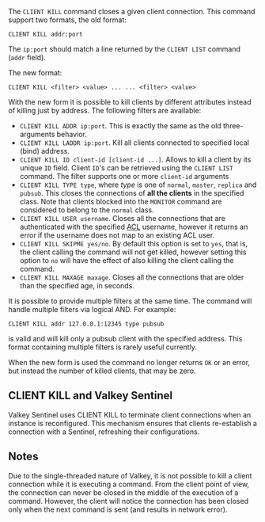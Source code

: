 The `CLIENT KILL` command closes a given client connection. This command support two formats, the old format:

    CLIENT KILL addr:port

The `ip:port` should match a line returned by the `CLIENT LIST` command (`addr` field).

The new format:

    CLIENT KILL <filter> <value> ... ... <filter> <value>

With the new form it is possible to kill clients by different attributes
instead of killing just by address. The following filters are available:

* `CLIENT KILL ADDR ip:port`. This is exactly the same as the old three-arguments behavior.
* `CLIENT KILL LADDR ip:port`. Kill all clients connected to specified local (bind) address.
* `CLIENT KILL ID client-id [client-id ...]`. Allows to kill a client by its unique `ID` field. Client `ID`'s can be retrieved using the `CLIENT LIST` command. The filter supports one or more `client-id` arguments
* `CLIENT KILL TYPE type`, where *type* is one of `normal`, `master`, `replica` and `pubsub`. This closes the connections of **all the clients** in the specified class. Note that clients blocked into the `MONITOR` command are considered to belong to the `normal` class.
* `CLIENT KILL USER username`. Closes all the connections that are authenticated with the specified [ACL](../topics/acl.md) username, however it returns an error if the username does not map to an existing ACL user.
* `CLIENT KILL SKIPME yes/no`. By default this option is set to `yes`, that is, the client calling the command will not get killed, however setting this option to `no` will have the effect of also killing the client calling the command.
* `CLIENT KILL MAXAGE maxage`. Closes all the connections that are older than the specified age, in seconds.

It is possible to provide multiple filters at the same time. The command will handle multiple filters via logical AND. For example:

    CLIENT KILL addr 127.0.0.1:12345 type pubsub

is valid and will kill only a pubsub client with the specified address. This format containing multiple filters is rarely useful currently.

When the new form is used the command no longer returns `OK` or an error, but instead the number of killed clients, that may be zero.

## CLIENT KILL and Valkey Sentinel

Valkey Sentinel uses CLIENT KILL to terminate client connections when an instance is reconfigured.
This mechanism ensures that clients re-establish a connection with a Sentinel, refreshing their configurations.

## Notes

Due to the single-threaded nature of Valkey, it is not possible to
kill a client connection while it is executing a command. From
the client point of view, the connection can never be closed
in the middle of the execution of a command. However, the client
will notice the connection has been closed only when the
next command is sent (and results in network error).
